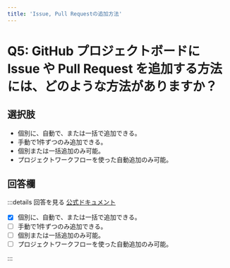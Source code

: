 ```yaml
---
title: 'Issue, Pull Requestの追加方法'
---
```


# Q5: GitHub プロジェクトボードに Issue や Pull Request を追加する方法には、どのような方法がありますか？

## 選択肢

- 個別に、自動で、または一括で追加できる。
- 手動で1件ずつのみ追加できる。
- 個別または一括追加のみ可能。
- プロジェクトワークフローを使った自動追加のみ可能。

## 回答欄

:::details 回答を見る
[公式ドキュメント](https://docs.github.com/ja/issues/planning-and-tracking-with-projects/managing-items-in-your-project/adding-items-to-your-project#adding-issues-and-pull-requests-to-a-project)

- [x] 個別に、自動で、または一括で追加できる。
- [ ] 手動で1件ずつのみ追加できる。
- [ ] 個別または一括追加のみ可能。
- [ ] プロジェクトワークフローを使った自動追加のみ可能。

:::
